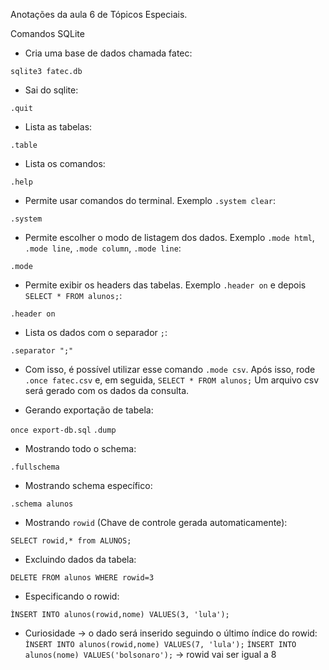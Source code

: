Anotações da aula 6 de Tópicos Especiais.

Comandos SQLite

- Cria uma base de dados chamada fatec:

`sqlite3 fatec.db`

- Sai do sqlite:

`.quit`

- Lista as tabelas:

`.table`

- Lista os comandos:

`.help`

- Permite usar comandos do terminal. Exemplo `.system clear`:

`.system`

- Permite escolher o modo de listagem dos dados. Exemplo `.mode html`, `.mode line`, `.mode column`, `.mode line`:

`.mode`

- Permite exibir os headers das tabelas. Exemplo `.header on` e depois `SELECT * FROM alunos;`:

`.header on`

- Lista os dados com o separador `;`:

`.separator ";"`
 
- Com isso, é possível utilizar esse comando `.mode csv`. 
  Após isso, rode `.once fatec.csv` e, em seguida, `SELECT * FROM alunos;`
  Um arquivo csv será gerado com os dados da consulta.
  
- Gerando exportação de tabela:

`once export-db.sql`
`.dump`

- Mostrando todo o schema:

`.fullschema`

- Mostrando schema específico:

`.schema alunos`

- Mostrando `rowid` (Chave de controle gerada automaticamente):

`SELECT rowid,* from ALUNOS;`

- Excluindo dados da tabela:

`DELETE FROM alunos WHERE rowid=3`

- Especificando o rowid:

`ÌNSERT INTO alunos(rowid,nome) VALUES(3, 'lula');`

- Curiosidade -> o dado será inserido seguindo o último índice do rowid:
`ÌNSERT INTO alunos(rowid,nome) VALUES(7, 'lula');`
`ÌNSERT INTO alunos(nome) VALUES('bolsonaro');` -> rowid vai ser igual a 8

